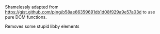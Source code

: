 Shamelessly adapted from https://gist.github.com/ping/b58ae66359691db1d08f929a9e57a03d to use pure DOM functions.

Removes some stupid libby elements
